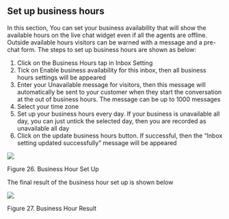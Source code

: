 ## Set up business hours

In this section, You can set your business availability that will show the available hours on the live chat widget even if all the agents are offline. Outside available hours visitors can be warned with a message and a pre-chat form. The steps to set up business hours are shown as below:

1.  Click on the Business Hours tap in Inbox Setting
2.  Tick on Enable business availability for this inbox, then all business hours settings will be appeared
3.  Enter your Unavailable message for visitors, then this message will automatically be sent to your customer when they start the conversation at the out of business hours. The message can be up to 1000 messages
4.  Select your time zone
5.  Set up your business hours every day. If your business is unavailable all day, you can just untick the selected day, then you are recorded as unavailable all day
6.  Click on the update business hours button. If successful, then the “Inbox setting updated successfully” message will be appeared

![](https://lh5.googleusercontent.com/x-Ka2_E5WO-qhrB8JKsqi0BVAZmuJKSfF-TS_2rtjtBmxr8MCoAP6_Dr19QJNZeK4W0WMBFC3Ys6nCF0QAwrmawJwajCSdoNPZln7jCwglya4l_TgLmcGl42RDKLs5wvBwBz5TG9)

Figure 26. Business Hour Set Up

The final result of the business hour set up is shown below

![](https://lh6.googleusercontent.com/4Cn9JVUPUoJR7z6gH1YB2iBAA-5-ifDXrU1MAhU4OVUBuHlAjv1fKFPegp_AHAxyyuIG9jLekwXmjjsAh-DD83VYUP6nPLkpTydgOTzgtmuQnyp7SaNWAgaWF3d-c4op_PrJQsQy)

Figure 27. Business Hour Result

